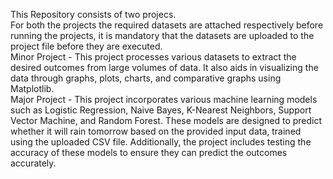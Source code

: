This Repository consists of two projecs.<br/> 
For both the projects the required datasets are attached respectively before running the projects, it is mandatory that the datasets are uploaded to the project file before they are executed.<br/> 
Minor Project - This project processes various datasets to extract the desired outcomes from large volumes of data. It also aids in visualizing the data through graphs, plots, charts, and comparative graphs using Matplotlib.<br/> 
Major Project - This project incorporates various machine learning models such as Logistic Regression, Naive Bayes, K-Nearest Neighbors, Support Vector Machine, and Random Forest. These models are designed to predict whether it will rain tomorrow based on the provided input data, trained using the uploaded CSV file. Additionally, the project includes testing the accuracy of these models to ensure they can predict the outcomes accurately.<br/> 
